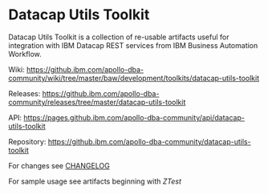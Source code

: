 # Datacap Utils Toolkit

Datacap Utils Toolkit is a collection of re-usable artifacts useful
for integration with IBM Datacap REST services from IBM Business Automation Workflow.

Wiki:
<a href="https://github.ibm.com/apollo-dba-community/wiki/tree/master/baw/development/toolkits/datacap-utils-toolkit" target="_blank">https://github.ibm.com/apollo-dba-community/wiki/tree/master/baw/development/toolkits/datacap-utils-toolkit</a>

Releases:
<a href="https://github.ibm.com/apollo-dba-community/releases/tree/master/datacap-utils-toolkit" target="_blank">https://github.ibm.com/apollo-dba-community/releases/tree/master/datacap-utils-toolkit</a>

API:
<a href="https://pages.github.ibm.com/apollo-dba-community/api/datacap-utils-toolkit" target="_blank">https://pages.github.ibm.com/apollo-dba-community/api/datacap-utils-toolkit</a>

Repository:
<a href="https://github.ibm.com/apollo-dba-community/datacap-utils-toolkit" target="_blank">https://github.ibm.com/apollo-dba-community/datacap-utils-toolkit</a>

For changes see <a href="https://github.ibm.com/apollo-dba-community/datacap-utils-toolkit/blob/master/CHANGELOG.md" target="_blank">CHANGELOG</a>

For sample usage see artifacts beginning with *ZTest*

